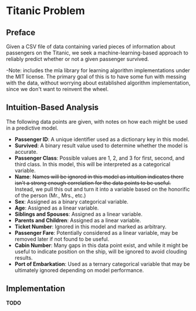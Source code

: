 # Titanic Problem
## Preface
Given a CSV file of data containing varied pieces of information about passengers on the Titanic,
we seek a machine-learning-based approach to reliably predict whether or not
a given passenger survived.

-Note: includes the mla library for learning algorithm implementations under the MIT license.
The primary goal of this is to have some fun with messing with the data, without worrying
about established algorithm implementation, since we don't want to reinvent the wheel.
## Intuition-Based Analysis
The following data points are given, with notes on how each might be used in a predictive model.
* **Passenger ID**: A unique identifier used as a dictionary key in this model.
* **Survived**: A binary result value used to determine whether the model is accurate.
* **Passenger Class**: Possible values are 1, 2, and 3 for first, second, and third class. In this model,
this will be interpreted as a categorical variable.
* **Name**: ~~Names will be ignored in this model as intuition indicates there isn't a strong enough correlation for the data points to be useful.~~
Instead, we pull this out and turn it into a variable based on the honorific of the person (Mr., Mrs., etc.)
* **Sex**: Assigned as a binary categorical variable.
* **Age**: Assigned as a linear variable.
* **Siblings and Spouses**: Assigned as a linear variable.
* **Parents and Children**: Assigned as a linear variable.
* **Ticket Number**: Ignored in this model and marked as arbitrary.
* **Passenger Fare**: Potentially considered as a linear variable, may be removed later if not found to be useful.
* **Cabin Number**: Many gaps in this data point exist, and while it might be useful to indicate position on the ship, will be ignored to avoid clouding results.
* **Port of Embarkation**: Used as a ternary categorical variable that may be ultimately ignored depending on model performance.
## Implementation
**TODO**